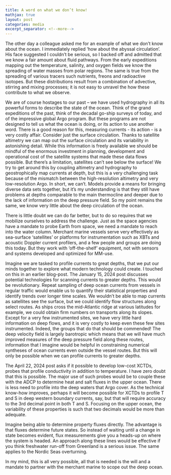 ```yaml
---
title: A word on what we don’t know! 
mathjax: true
layout: post
categories: media
excerpt_separator: <!--more-->
---
```


The other day a colleague asked me for an example of what we don’t know about the ocean. I immediately replied ‘how about the abyssal circulation’. His face suggested I couldn’t be serious, so I backed off and admitted that we know a fair amount about fluid pathways. From the early expeditions mapping out the temperature, salinity, and oxygen fields we know the spreading of water masses from polar regions. The same is true from the spreading of various tracers such nutrients, freons and radioactive isotopes. But these distributions result from a combination of advective, stirring and mixing processes; it is not easy to unravel the how these contribute to what we observe. 
<!--more-->

We are of course hostages to our past – we have used hydrography in all its powerful forms to describe the state of the ocean. Think of the grand expeditions of the past, think of the decadal go-ship surveys of today, and of the impressive global Argo program. But these programs are not designed to tell us what the ocean is doing, or its action to use another word. There is a good reason for this, measuring currents - its action - is a very costly affair. Consider just the surface circulation. Thanks to satellite altimetry we can map out the surface circulation and its variability in astonishing detail. While this information is freely available we should be mindful of the enormous investment in planning, development and operational cost of the satellite systems that made these data flows possible. But there’s a limitation, satellites can’t see below the surface! We try to get around this by coupling altimetry and hydrography to geostrophically map currents at depth, but this is a very challenging task because of the mismatch between the high-resolution altimetry and very low-resolution Argo. In short, we can’t. Models provide a means for bringing diverse data sets together, but it’s my understanding is that they still have problems at depths comparable to the main thermocline and deeper due to the lack of information on the deep pressure field. So my point remains the same, we know very little about the deep circulation of the ocean. 

There is little doubt we can do far better, but to do so requires that we mobilize ourselves to address the challenge. Just as the space agencies have a mandate to probe Earth from space, we need a mandate to reach into the water column. Merchant marine vessels serve very effectively as sea-surface ‘satellites’ or platforms for instrumentation such as XBTs and acoustic Doppler current profilers, and a few people and groups are doing this today. But they work with ‘off-the-shelf’ equipment, not with sensors and systems developed and optimized for MM-use. 

Imagine we are tasked to profile currents to great depths, that we put our minds together to explore what modern technology could create. I touched on this in an earlier blog-post. The January 15, 2024 post discusses potential technologies for scanning currents to greater depths. This would be revolutionary. Repeat sampling of deep ocean currents from vessels in regular traffic would enable us to quantify their statistical properties and identify trends over longer time scales. We wouldn’t be able to map currents as satellites see the surface, but we could identify flow structures along select routes. As ships cross the mid-Atlantic ridge at various latitudes for example, we could obtain firm numbers on transports along its slopes. Except for a very few instrumented sites, we have very little hard information on deep flows, and it is very costly to keep even these few sites instrumented. Indeed, the groups that do that should be commended! The deep velocity field is largely barotropic which means that we will have much improved measures of the deep pressure field along these routes, information that I imagine would be helpful in constraining numerical syntheses of ocean currents even outside the vessel routes. But this will only be possible when we can profile currents to greater depths. 

The April 22, 2024 post asks if it possible to develop low-cost XCTDs, probes that profile conductivity in addition to temperature. I have zero doubt that this is possible. The major use of such probes would be to couple these with the ADCP to determine heat and salt fluxes in the upper ocean. There is less need to profile into the deep waters that Argo cover. As the technical know-how improves, perhaps it will become possible for XCTDs to profile T and S in deep western boundary currents, say, but that will require accuracy to the 3rd decimal point in both T and S. Focusing on the upper ocean, the variability of these properties is such that two decimals would be more than adequate. 

Imagine being able to determine property fluxes directly. The advantage is that fluxes determine future states. So instead of waiting until a change in state becomes evident, flux measurements give you a heads-up on where the system is headed. An approach along these lines would be effective if you think freshwater run-off from Greenland is a serious issue. The same applies to the Nordic Seas overturning. 

In my mind, this is all very possible, all that is needed is the will and a mandate to partner with the merchant marine to scope out the deep ocean. 


 


